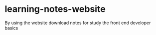 # learning-notes-website
By using the website download  notes for study the front end developer basics 
